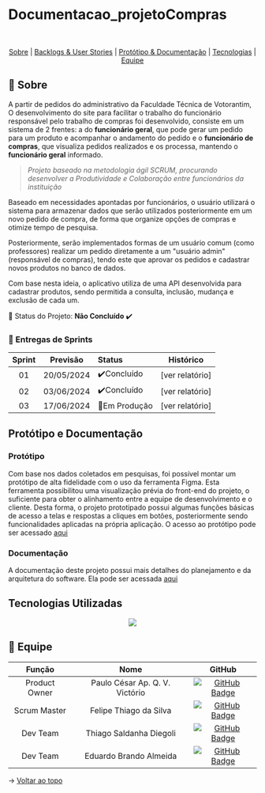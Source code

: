 # Documentacao_projetoCompras
<br id="topo">
<p align="center">
    <a href="#sobre">Sobre</a>  |  
    <a href="#backlogs">Backlogs & User Stories</a>  |  
    <a href="#prototipo">Protótipo & Documentação</a>  |  
    <a href="#tecnologias">Tecnologias</a>  |  
    <a href="#equipe">Equipe</a>
</p>
<span id="sobre">

## :bookmark_tabs: Sobre
A partir de pedidos do administrativo da Faculdade Técnica de Votorantim, O desenvolvimento do site para facilitar o trabalho do funcionário responsável pelo trabalho de compras foi desenvolvido, consiste em um sistema de 2 frentes: a do **funcionário geral**, que pode gerar um pedido para um produto e acompanhar o andamento do pedido e o **funcionário de compras**, que visualiza pedidos realizados e os processa, mantendo o **funcionário geral** informado.

>_Projeto baseado na metodologia ágil SCRUM, procurando desenvolver a Produtividade e Colaboração entre funcionários da instituição_

Baseado em necessidades apontadas por funcionários, o usuário utilizará o sistema para armazenar dados que serão utilizados posteriormente em um novo pedido de compra, de forma que organize opções de compras e otimize tempo de pesquisa.

Posteriormente, serão implementados formas de um usuário comum (como professores) realizar um pedido diretamente a um "usuário admin" (responsável de compras), tendo este que aprovar os pedidos e cadastrar novos produtos no banco de dados.

Com base nesta ideia, o aplicativo utiliza de uma API desenvolvida para cadastrar produtos, sendo permitida a consulta, inclusão, mudança e exclusão de cada um.

</span>

:pushpin: Status do Projeto: **Não Concluído** :heavy_check_mark:

### 🏁 Entregas de Sprints
| Sprint | Previsão | Status | Histórico |
|:--:|:----------:|:----------------|:-------------------------------------------------:|
| 01 | 20/05/2024 |  ✔️Concluído    |[ver relatório]|
| 02 | 03/06/2024 |  ✔️Concluído    |[ver relatório]|
| 03 | 17/06/2024 |  🧰Em Produção  |[ver relatório]|

## Protótipo e Documentação
### Protótipo
<span id="prototipo">
    Com base nos dados coletados em pesquisas, foi possível montar um protótipo de alta fidelidade com o uso da ferramenta Figma. Esta ferramenta possibilitou uma visualização prévia do front-end do projeto, o suficiente para obter o alinhamento entre a equipe de desenvolvimento e o cliente. Desta forma, o projeto prototipado possui algumas funções básicas de acesso a telas e respostas a cliques em botões, posteriormente sendo funcionalidades aplicadas na própria aplicação.
    O acesso ao protótipo pode ser acessado <a href="https://www.figma.com/proto/aoRbpLGfGNXeTD0hLtrsDr/Projeto-Integrador?node-id=0-1&t=P5UiG1z4EAXU1bLR-1">aqui</a>
</span>

### Documentação
<span>
A documentação deste projeto possui mais detalhes do planejamento e da arquitetura do software. Ela pode ser acessada <a href="">aqui</a>
</span>

## Tecnologias Utilizadas
<span id="tecnologias">
    <p align="center">
      <a href="https://skillicons.dev">
    <img src="https://skillicons.dev/icons?i=html,css,js,tailwind,nodejs,mongodb,vercel,vscode,figma" />
  </a>
</p>
</span>


## :busts_in_silhouette: Equipe
<span id="equipe">
    

|    Função     |                  Nome                 |                          GitHub                              | 
| :-----------: | :-----------------------------------: | :----------------------------------------------------------: |
| Product Owner | Paulo César Ap. Q. V. Victório        |[![GitHub Badge](https://img.shields.io/badge/GitHub-111217?style=flat-square&logo=github&logoColor=white)](https://github.com/paulovictorio)|
| Scrum Master  | Felipe Thiago da Silva                |[![GitHub Badge](https://img.shields.io/badge/GitHub-111217?style=flat-square&logo=github&logoColor=white)](https://github.com/Felipe-Thiago)|
| Dev Team      | Thiago Saldanha Diegoli               |[![GitHub Badge](https://img.shields.io/badge/GitHub-111217?style=flat-square&logo=github&logoColor=white)](https://github.com/thiago-diegoli)|
| Dev Team      | Eduardo Brando Almeida                |[![GitHub Badge](https://img.shields.io/badge/GitHub-111217?style=flat-square&logo=github&logoColor=white)](https://github.com/Eduardo-Brando-Almeida)|

→ [Voltar ao topo](#topo)
</span>
